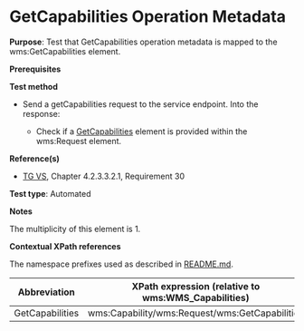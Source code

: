 # GetCapabilities Operation Metadata

**Purpose**: Test that GetCapabilities operation metadata is mapped to the wms:GetCapabilities element.

**Prerequisites**

**Test method**

* Send a getCapabilities request to the service endpoint. Into the response:

  * Check if a [GetCapabilities](#getCapabilities) element is provided within the wms:Request element.

**Reference(s)**
* [TG VS](./README.md#ref_TG_VS), Chapter 4.2.3.3.2.1, Requirement 30

**Test type**: Automated

**Notes**

The multiplicity of this element is 1.

**Contextual XPath references**

The namespace prefixes used as described in [README.md](./README.md#namespaces).

Abbreviation                                               |  XPath expression (relative to wms:WMS_Capabilities)
---------------------------------------------------------- | -------------------------------------------------------------------------
GetCapabilities <a name="getCapabilities"></a> | wms:Capability/wms:Request/wms:GetCapabilities
